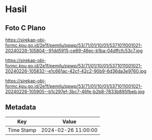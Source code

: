 # Hasil

## Foto C Plano

https://sirekap-obj-formc.kpu.go.id/2e1f/pemilu/ppwp/53/71/01/10/01/5371011001021-20240226-105804--91dd5915-ce89-46ec-b1ba-04dffcfc53c7.jpg

https://sirekap-obj-formc.kpu.go.id/2e1f/pemilu/ppwp/53/71/01/10/01/5371011001021-20240226-105832--e1c661ac-42cf-42c2-90b9-6d36da3e9760.jpg

https://sirekap-obj-formc.kpu.go.id/2e1f/pemilu/ppwp/53/71/01/10/01/5371011001021-20240226-105905--b1c297ef-3bc7-46fe-b2b8-7833b895fbeb.jpg


## Metadata

| Key        | Value               |
| ---------- | ------------------- |
| Time Stamp | 2024-02-26 11:00:00 |



